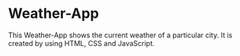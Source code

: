 # Weather-App
This Weather-App shows the current weather of a particular city. It is created by using HTML, CSS and JavaScript.
